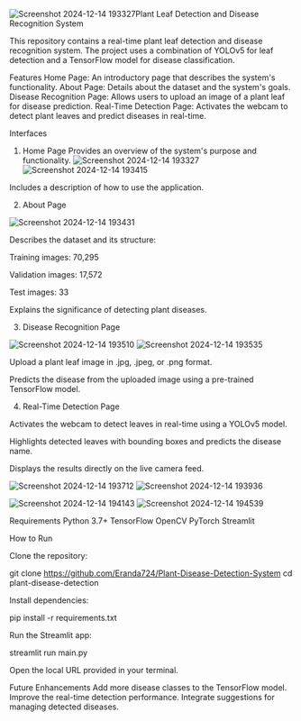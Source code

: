![Screenshot 2024-12-14 193327](https://github.com/user-attachments/assets/46f0cc45-a152-41c4-b835-32378ed4a747)Plant Leaf Detection and Disease Recognition System

This repository contains a real-time plant leaf detection and disease recognition system. The project uses a combination of YOLOv5 for leaf detection and a TensorFlow model for disease classification.

Features
Home Page: An introductory page that describes the system's functionality.
About Page: Details about the dataset and the system's goals.
Disease Recognition Page: Allows users to upload an image of a plant leaf for disease prediction.
Real-Time Detection Page: Activates the webcam to detect plant leaves and predict diseases in real-time.


Interfaces

1. Home Page
Provides an overview of the system's purpose and functionality.
![Screenshot 2024-12-14 193327](https://github.com/user-attachments/assets/d7e27b1f-6f8f-4ee5-a951-c8b833bb3745)
![Screenshot 2024-12-14 193415](https://github.com/user-attachments/assets/92ef30f8-c5fe-4b24-8ac8-af21176c047f)

Includes a description of how to use the application.

2. About Page

![Screenshot 2024-12-14 193431](https://github.com/user-attachments/assets/3ac2ea61-3a8c-406b-98fb-eaeaeadfb287)

Describes the dataset and its structure:

Training images: 70,295

Validation images: 17,572

Test images: 33

Explains the significance of detecting plant diseases.

3. Disease Recognition Page

![Screenshot 2024-12-14 193510](https://github.com/user-attachments/assets/76b71f47-7bce-45b9-a93b-fda84751e849)
![Screenshot 2024-12-14 193535](https://github.com/user-attachments/assets/5168e602-0f78-4bab-811e-ccbf2ff36f73)

Upload a plant leaf image in .jpg, .jpeg, or .png format.

Predicts the disease from the uploaded image using a pre-trained TensorFlow model.

4. Real-Time Detection Page

Activates the webcam to detect leaves in real-time using a YOLOv5 model.

Highlights detected leaves with bounding boxes and predicts the disease name.

Displays the results directly on the live camera feed.

![Screenshot 2024-12-14 193712](https://github.com/user-attachments/assets/3ab02127-09c4-4253-a173-2c9dd2972543)
![Screenshot 2024-12-14 193936](https://github.com/user-attachments/assets/ab6ec0f3-c202-4798-a916-a4382f89ed28)

![Screenshot 2024-12-14 194143](https://github.com/user-attachments/assets/02a66b6e-290f-4035-b1fe-c556aaad2cd5)
![Screenshot 2024-12-14 194539](https://github.com/user-attachments/assets/877b0b02-4b44-494b-a8c5-6b717f1e8667)

Requirements
Python 3.7+
TensorFlow
OpenCV
PyTorch
Streamlit

How to Run

Clone the repository:

git clone https://github.com/Eranda724/Plant-Disease-Detection-System
cd plant-disease-detection

Install dependencies:

pip install -r requirements.txt

Run the Streamlit app:

streamlit run main.py

Open the local URL provided in your terminal.

Future Enhancements
Add more disease classes to the TensorFlow model.
Improve the real-time detection performance.
Integrate suggestions for managing detected diseases.
